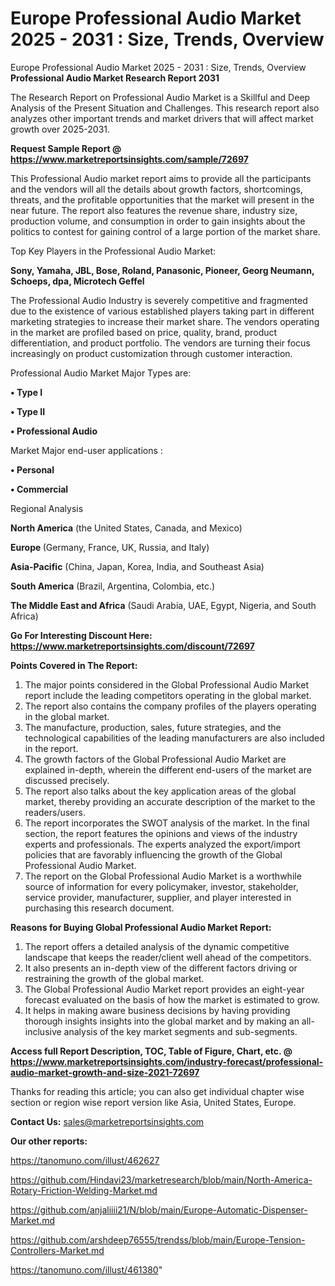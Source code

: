 # Europe Professional Audio Market 2025 - 2031 : Size, Trends, Overview
 Europe Professional Audio Market 2025 - 2031 : Size, Trends, Overview
<strong>Professional Audio Market Research Report 2031</strong>

The Research Report on Professional Audio Market is a Skillful and Deep Analysis of the Present Situation and Challenges. This research report also analyzes other important trends and market drivers that will affect market growth over 2025-2031.

<strong>Request Sample Report @ <a href=https://www.marketreportsinsights.com/sample/72697>https://www.marketreportsinsights.com/sample/72697</a></strong>

This Professional Audio market report aims to provide all the participants and the vendors will all the details about growth factors, shortcomings, threats, and the profitable opportunities that the market will present in the near future. The report also features the revenue share, industry size, production volume, and consumption in order to gain insights about the politics to contest for gaining control of a large portion of the market share.

Top Key Players in the Professional Audio Market:

<strong>Sony, Yamaha, JBL, Bose, Roland, Panasonic, Pioneer, Georg Neumann, Schoeps, dpa, Microtech Geffel</strong>

The Professional Audio Industry is severely competitive and fragmented due to the existence of various established players taking part in different marketing strategies to increase their market share. The vendors operating in the market are profiled based on price, quality, brand, product differentiation, and product portfolio. The vendors are turning their focus increasingly on product customization through customer interaction.

Professional Audio Market Major Types are:

<strong>• Type I

• Type II

• Professional Audio</strong>

Market Major end-user applications :

<strong>• Personal

• Commercial</strong>

Regional Analysis

</u><strong><b>North America</b></strong> (the United States, Canada, and Mexico)

<strong><b>Europe </b></strong>(Germany, France, UK, Russia, and Italy)

<strong><b>Asia-Pacific</b></strong> (China, Japan, Korea, India, and Southeast Asia)

<strong><b>South America</b></strong> (Brazil, Argentina, Colombia, etc.)

<strong><b>The Middle East and Africa</b></strong> (Saudi Arabia, UAE, Egypt, Nigeria, and South Africa)

<strong>Go For Interesting Discount Here: <a href=https://www.marketreportsinsights.com/discount/72697>https://www.marketreportsinsights.com/discount/72697</a></strong>

<strong>Points Covered in The Report:</strong>
<ol>
  <li>The major points considered in the Global Professional Audio Market report include the leading competitors operating in the global market.</li>
  <li>The report also contains the company profiles of the players operating in the global market.</li>
  <li>The manufacture, production, sales, future strategies, and the technological capabilities of the leading manufacturers are also included in the report.</li>
  <li>The growth factors of the Global Professional Audio Market are explained in-depth, wherein the different end-users of the market are discussed precisely.</li>
  <li>The report also talks about the key application areas of the global market, thereby providing an accurate description of the market to the readers/users.</li>
  <li>The report incorporates the SWOT analysis of the market. In the final section, the report features the opinions and views of the industry experts and professionals. The experts analyzed the export/import policies that are favorably influencing the growth of the Global Professional Audio Market.</li>
  <li>The report on the Global Professional Audio Market is a worthwhile source of information for every policymaker, investor, stakeholder, service provider, manufacturer, supplier, and player interested in purchasing this research document.</li>
</ol>
<strong>Reasons for Buying Global Professional Audio Market Report:</strong>

<ol>
  <li>The report offers a detailed analysis of the dynamic competitive landscape that keeps the reader/client well ahead of the competitors.</li>
  <li>It also presents an in-depth view of the different factors driving or restraining the growth of the global market.</li>
  <li>The Global Professional Audio Market report provides an eight-year forecast evaluated on the basis of how the market is estimated to grow.</li>
  <li>It helps in making aware business decisions by having providing thorough insights insights into the global market and by making an all-inclusive analysis of the key market segments and sub-segments.</li>
</ol>
<strong>Access full Report Description, TOC, Table of Figure, Chart, etc. @ <a href=https://www.marketreportsinsights.com/industry-forecast/professional-audio-market-growth-and-size-2021-72697>https://www.marketreportsinsights.com/industry-forecast/professional-audio-market-growth-and-size-2021-72697</a></strong>


Thanks for reading this article; you can also get individual chapter wise section or region wise report version like Asia, United States, Europe.

<strong>Contact Us:</strong>
sales@marketreportsinsights.com

<strong>Our other reports:</strong>

<a href=https://tanomuno.com/illust/462627>https://tanomuno.com/illust/462627</a>

<a href=https://github.com/Hindavi23/marketresearch/blob/main/North-America-Rotary-Friction-Welding-Market.md>https://github.com/Hindavi23/marketresearch/blob/main/North-America-Rotary-Friction-Welding-Market.md</a>

<a href=https://github.com/anjaliiii21/N/blob/main/Europe-Automatic-Dispenser-Market.md>https://github.com/anjaliiii21/N/blob/main/Europe-Automatic-Dispenser-Market.md</a>

<a href=https://github.com/arshdeep76555/trendss/blob/main/Europe-Tension-Controllers-Market.md>https://github.com/arshdeep76555/trendss/blob/main/Europe-Tension-Controllers-Market.md</a>

<a href=https://tanomuno.com/illust/461380>https://tanomuno.com/illust/461380</a>"
